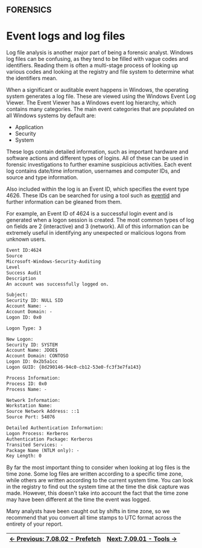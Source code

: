 ## FORENSICS

# Event logs and log files

Log file
analysis is another major part of being a forensic analyst. Windows log
files can be confusing, as they tend to be filled with vague codes and
identifiers. Reading them is often a multi-stage process of looking up
various codes and looking at the registry and file system to determine
what the identifiers mean.

When a significant or auditable event happens in Windows, the
operating system generates a log file. These are viewed using the
Windows Event Log Viewer. The Event Viewer has a Windows event log
hierarchy, which contains many categories. The main event categories
that are populated on all Windows systems by default are:

* Application
* Security
* System

These logs contain detailed information, such as important hardware
and software actions and different types of logins. All of these can be
used in forensic investigations to further examine suspicious
activities. Each event log contains date/time information, usernames and
 computer IDs, and source and type information.

Also included within the log is an Event ID, which specifies the
event type 4626. These IDs can be searched for using a tool such as [eventid](https://www.eventid.net/) and further information can be gleaned from them.

For example, an Event ID of 4624 is a successful login event and is
generated when a logon session is created. The most common types of log
on fields are 2 (interactive) and 3 (network). All of this information
can be extremely useful in identifying any unexpected or malicious
logons from unknown users.

```txt
Event ID:4624
Source
Microsoft-Windows-Security-Auditing
Level
Success Audit
Description
An account was successfully logged on.

Subject:
Security ID: NULL SID
Account Name: -
Account Domain: -
Logon ID: 0x0

Logon Type: 3

New Logon:
Security ID: SYSTEM
Account Name: JDOE$
Account Domain: CONTOSO
Logon ID: 0x2b5a1cc
Logon GUID: {8d290146-94c0-cb12-53e0-fc3f3e7fa143}

Process Information:
Process ID: 0x0
Process Name: -

Network Information:
Workstation Name:
Source Network Address: ::1
Source Port: 54076

Detailed Authentication Information:
Logon Process: Kerberos
Authentication Package: Kerberos
Transited Services: -
Package Name (NTLM only): -
Key Length: 0
```

By far the most important thing to consider when looking at log files
 is the time zone. Some log files are written according to a specific
time zone, while others are written according to the current system
time. You can look in the registry to find out the system time at the
time the disk capture was made. However, this doesn't take into account
the fact that the time zone may have been different at the time the
event was logged.

Many analysts have been caught out by shifts in time zone, so we
recommend that you convert all time stamps to UTC format across the
entirety of your report.

<div align="center">

[← Previous: 7.08.02 - Prefetch](Prefetch7.8.2.md) | [Next: 7.09.01 - Tools →](Tools7.9.1.md)
:-|-:
